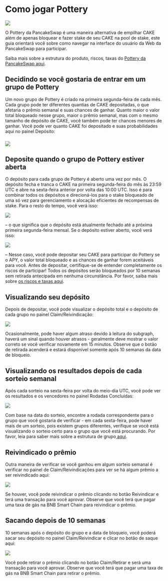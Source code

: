 # Como jogar Pottery

![](../../.gitbook/assets/how-to-pottery.png)

O Pottery da PancakeSwap é uma maneira alternativa de empilhar CAKE além de apenas bloquear e fazer stake de seu CAKE na pool de stake, este guia orientará você sobre como navegar na interface do usuário da Web da PancakeSwap para participar.

Saiba mais sobre a estrutura do produto, riscos, taxas do [Pottery da PancakeSwap aqui](https://docs.pancakeswap.finance/v/portuguese-brazilian/products/pottery).

## Decidindo se você gostaria de entrar em um grupo de Pottery

Um novo grupo de Pottery é criado na primeira segunda-feira de cada mês. Cada grupo pode ter diferentes quantias de CAKE depositadas, o que afetaria o prêmio semanal e suas chances de ganhar. Quanto maior o valor total bloqueado nesse grupo, maior o prêmio semanal, mas com o mesmo tamanho de depósito de CAKE, você também pode ter chances menores de ganhar. Você pode ver quanto CAKE foi depositado e suas probabilidades aqui no painel Depósito:

### ![](<../../.gitbook/assets/Screenshot 2022-07-27 at 2.36.41 PM.png>) <a href="#deposit-when-the-pottery-cohort-is-open" id="deposit-when-the-pottery-cohort-is-open"></a>

## Deposite quando o grupo de Pottery estiver aberta

O depósito para cada grupo de Pottery é aberto uma vez por mês. O depósito fecha e tranca o CAKE na primeira segunda-feira do mês às 23:59 UTC e abre na sexta-feira anterior por volta das 10:00 UTC. Isso é para combinar todos os depósitos e direcioná-los para o stake bloqueado de uma só vez para gerenciamento e alocação eficientes de recompensas de stake. Para o resto do tempo, você verá isso:&#x20;

![](<../../.gitbook/assets/image (3) (2).png>)

– o que significa que o depósito está atualmente fechado até a próxima primeira segunda-feira mensal. Se o depósito estiver aberto, você verá isso:&#x20;

![](<../../.gitbook/assets/image (4) (1).png>)

– Nesse caso, você pode depositar seu CAKE para participar do Pottery se o APY, o valor total bloqueado e as chances de ganhar forem aceitáveis para você. Antes de depositar, certifique-se de entender completamente os riscos de participar! Todos os depósitos serão bloqueados por 10 semanas sem retirada antecipada em nenhuma circunstância. Por favor, saiba mais sobre [os riscos e taxas aqui](https://docs.pancakeswap.finance/v/portuguese-brazilian/products/pottery).

## Visualizando seu depósito <a href="#viewing-your-deposit" id="viewing-your-deposit"></a>

Depois de depositar, você pode visualizar o depósito total e o depósito de cada grupo no painel Claim/Reivindicação:

![](<../../.gitbook/assets/image (9) (2).png>)

Ocasionalmente, pode haver algum atraso devido à leitura do subgraph, haverá um sinal quando houver atrasos - geralmente deve mostrar o valor correto se você verificar novamente em 15 minutos. Observe que o botão de retirada acenderá e estará disponível somente após 10 semanas da data de bloqueio.

## Visualizando os resultados depois de cada sorteio semanal <a href="#viewing-the-results-after-each-weekly-draw" id="viewing-the-results-after-each-weekly-draw"></a>

Após cada sorteio na sexta-feira por volta do meio-dia UTC, você pode ver os resultados e os vencedores no painel Rodadas Concluídas:

![](<../../.gitbook/assets/image (2) (3) (1).png>)

Com base na data do sorteio, encontre a rodada correspondente para o grupo que você gostaria de verificar - em cada sexta-feira, pode haver mais de um sorteio, pois existem grupos diferentes, verifique se você está visualizando o sorteio certo para o grupo que você está procurando. Por favor, leia para saber mais sobre a estrutura de grupo[ aqui](https://docs.pancakeswap.finance/v/portuguese-brazilian/products/pottery).

## Reivindicado o prêmio <a href="#claiming-the-prize" id="claiming-the-prize"></a>

Outra maneira de verificar se você ganhou em algum sorteio semanal é verificar no painel de Claim/Reivindicações para ver se há algum prêmio a ser reivindicado aqui:

![](<../../.gitbook/assets/image (6) (2).png>)

Se houver, você pode reivindicar o prêmio clicando no botão Reivindicar e terá uma transação para você aprovar. Observe que você terá que pagar uma taxa de gás na BNB Smart Chain para reivindicar o prêmio.

## Sacando depois de 10 semanas <a href="#withdrawing-after-10-weeks" id="withdrawing-after-10-weeks"></a>

10 semanas após o depósito do grupo e a data de bloqueio, você poderá sacar seu depósito no painel Claim/Reivindicar e clicar no botão de saque aqui:

![](<../../.gitbook/assets/image (7) (3).png>)

Você pode retirar o prêmio clicando no botão Claim/Retirar e será uma transação para você aprovar. Observe que você terá que pagar uma taxa de gás na BNB Smart Chain para retirar o prêmio.
